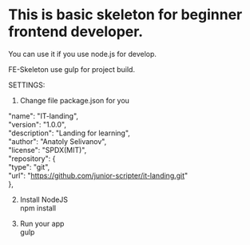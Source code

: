 # This is basic skeleton for beginner frontend developer.

You can use it if you use node.js for develop.

FE-Skeleton use gulp for project build.

SETTINGS:

1) Change file package.json for you

"name": "IT-landing",  
"version": "1.0.0",  
"description": "Landing for learning",  
"author": "Anatoly Selivanov",  
"license": "SPDX(MIT)",  
"repository": {  
"type": "git",  
"url": "https://github.com/junior-scripter/it-landing.git"  
},  

2) Install NodeJS  
npm install  

3) Run your app  
gulp
